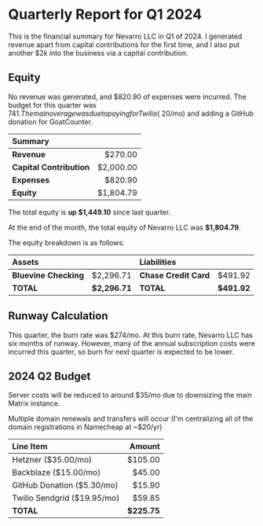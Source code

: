 # Quarterly Report for Q1 2024

This is the financial summary for Nevarro LLC in Q1 of 2024. I generated revenue
apart from capital contributions for the first time, and I also put another $2k
into the business via a capital contribution.

## Equity

No revenue was generated, and $820.90 of expenses were incurred. The budget for
this quarter was $741. The main overage was due to paying for Twilio (~$20/mo)
and adding a GitHub donation for GoatCounter.

| **Summary**              |           |
| :----------------------- | --------: |
| **Revenue**              |   $270.00 |
| **Capital Contribution** | $2,000.00 |
| **Expenses**             |   $820.90 |
| **Equity**               | $1,804.79 |

The total equity is **up $1,449.10** since last quarter.

At the end of the month, the total equity of Nevarro LLC was **$1,804.79**.

The equity breakdown is as follows:

| **Assets**            |               | **Liabilities**       |             |
| :-------------------- | ------------: | :-------------------- | ----------: |
| **Bluevine Checking** |     $2,296.71 | **Chase Credit Card** |     $491.92 |
| **TOTAL**             | **$2,296.71** | **TOTAL**             | **$491.92** |

## Runway Calculation

This quarter, the burn rate was $274/mo. At this burn rate, Nevarro LLC has six
months of runway. However, many of the annual subscription costs were incurred
this quarter, so burn for next quarter is expected to be lower.

## 2024 Q2 Budget

Server costs will be reduced to around $35/mo due to downsizing the main Matrix
instance.

Multiple domain renewals and transfers will occur (I'm centralizing all of the
domain registrations in Namecheap at ~$20/yr)

| **Line Item**               |  **Amount** |
| :-------------------------- | ----------: |
| Hetzner ($35.00/mo)         |     $105.00 |
| Backblaze ($15.00/mo)       |      $45.00 |
| GitHub Donation ($5.30/mo)  |      $15.90 |
| Twilio Sendgrid ($19.95/mo) |      $59.85 |
| **TOTAL**                   | **$225.75** |
